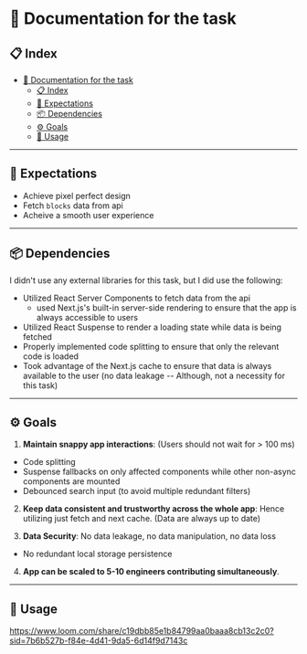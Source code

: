 # 📜 Documentation for the task

## 📋 Index

- [📜 Documentation for the task](#-documentation-for-the-task)
  - [📋 Index](#-index)
  - [📖 Expectations](#-expectations)
  - [📦 Dependencies](#-dependencies)
  - [⚙️ Goals](#️-goals)
  - [🔑 Usage](#-usage)

---

## 📖 Expectations

- Achieve pixel perfect design
- Fetch `blocks` data from api
- Acheive a smooth user experience

---

## 📦 Dependencies

I didn't use any external libraries for this task, but I did use the following:

- Utilized React Server Components to fetch data from the api
  - used Next.js's built-in server-side rendering to ensure that the app is always accessible to users
- Utilized React Suspense to render a loading state while data is being fetched
- Properly implemented code splitting to ensure that only the relevant code is loaded
- Took advantage of the Next.js cache to ensure that data is always available to the user (no data leakage -- Although, not a necessity for this task)

---

## ⚙️ Goals

1. **Maintain snappy app interactions**: (Users should not wait for > 100 ms)

- Code splitting
- Suspense fallbacks on only affected components while other non-async components are mounted
- Debounced search input (to avoid multiple redundant filters)

2. **Keep data consistent and trustworthy across the whole app**: Hence utilizing just fetch and next cache. (Data are always up to date)

3. **Data Security**: No data leakage, no data manipulation, no data loss

- No redundant local storage persistence

4. **App can be scaled to 5-10 engineers contributing simultaneously**.

---

## 🔑 Usage

https://www.loom.com/share/c19dbb85e1b84799aa0baaa8cb13c2c0?sid=7b6b527b-f84e-4d41-9da5-6d14f9d7143c
